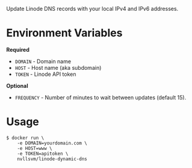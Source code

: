 Update Linode DNS records with your local IPv4 and IPv6 addresses.

# Environment Variables

**Required**
- ``DOMAIN`` - Domain name
- ``HOST`` - Host name (aka subdomain)
- ``TOKEN`` - Linode API token

**Optional**
- ``FREQUENCY`` - Number of minutes to wait between updates (default 15).

# Usage

```
$ docker run \
    -e DOMAIN=yourdomain.com \
    -e HOST=www \
    -e TOKEN=apitoken \
    nvllsvm/linode-dynamic-dns
```
